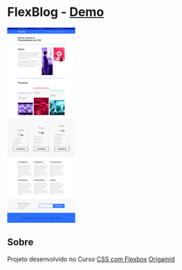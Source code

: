 # FlexBlog - [Demo](https://matheusgomesweb.github.io/cursos-origamid/FlexBlog/)

<img src="./readme/flexblog.png" alt="flexblog" height="450">

## Sobre

Projeto desenvolvido no Curso [CSS com Flexbox](https://www.origamid.com/curso/css-flexbox/) [Origamid](https://www.origamid.com/)
